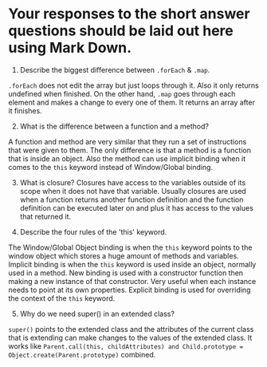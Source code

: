 # Your responses to the short answer questions should be laid out here using Mark Down.
1. Describe the biggest difference between `.forEach` & `.map`.

`.forEach` does not edit the array but just loops through it. Also it only returns undefined when finished. On the other hand, `.map` goes through each element and makes a change to every one of them. It returns an array after it finishes.

2. What is the difference between a function and a method?

A function and method are very similar that they run a set of instructions that were given to them. The only difference is that a method is a function that is inside an object. Also the method can use implicit binding when it comes to the `this` keyword instead of Window/Global binding.

3. What is closure?
Closures have access to the variables outside of its scope when it does not have that variable. Usually closures are used when a function returns another function definition and the function definition can be executed later on and plus it has access to the values that returned it.


4. Describe the four rules of the 'this' keyword.

The Window/Global Object binding is when the `this` keyword points to the window object which stores a huge amount of methods and variables. Implicit binding is when the `this` keyword is used inside an object, normally used in a method. New binding is used with a constructor function then making a new instance of that constructor. Very useful when each instance needs to point at its own properties. Explicit binding is used for overriding the context of the `this` keyword.


5. Why do we need super() in an extended class?

`super()` points to the extended class and the attributes of the current class that is extending can make changes to the values of the extended class. It works like `Parent.call(this, childAttributes) and Child.prototype = Object.create(Parent.prototype)` combined.
